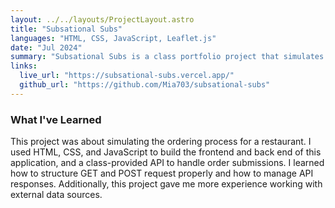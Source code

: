 ```yaml
---
layout: ../../layouts/ProjectLayout.astro
title: "Subsational Subs"
languages: "HTML, CSS, JavaScript, Leaflet.js"
date: "Jul 2024"
summary: "Subsational Subs is a class portfolio project that simulates the restaurant ordering process. Customers can browse the menu, select items, and submit orders through GET and POST requests sent to an API. The project also includes a Leaflet.js map for the location and contact details."
links:
  live_url: "https://subsational-subs.vercel.app/"
  github_url: "https://github.com/Mia703/subsational-subs"
---
```


### What I've Learned

This project was about simulating the ordering process for a restaurant. I used HTML, CSS, and JavaScript to build the frontend and back end of this application, and a class-provided API to handle order submissions. I learned how to structure GET and POST request properly and how to manage API responses. Additionally, this project gave me more experience working with external data sources.
